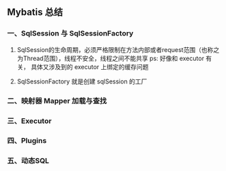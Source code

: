 ## Mybatis 总结

### 一、SqlSession 与 SqlSessionFactory
1. SqlSession的生命周期，必须严格限制在方法内部或者request范围（也称之为Thread范围），线程不安全，线程之间不能共享
ps: 好像和 executor 有关， 具体又涉及到的 executor 上绑定的缓存问题

2. SqlSessionFactory 就是创建 sqlSession 的工厂

### 二、映射器 Mapper 加载与查找


### 三、Executor 

### 四、Plugins

### 五、动态SQL

### 
